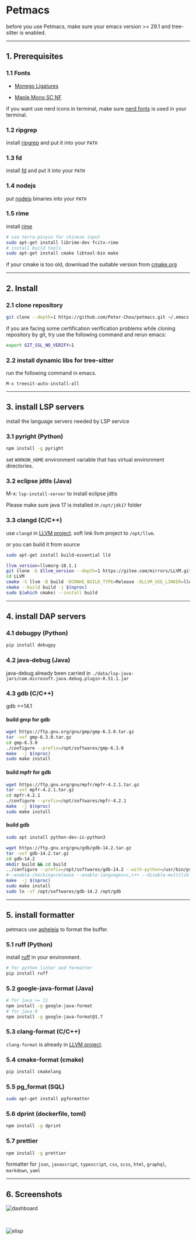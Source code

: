 # Petmacs

before you use Petmacs, make sure your emacs version >= 29.1 and tree-sitter is enabled.

---

## 1. Prerequisites

### 1.1 Fonts

- [Monego Ligatures](https://github.com/cseelus/monego)

- [Maple Mono SC NF](https://gitee.com/subframe7536/Maple/releases)

if you want use nerd icons in terminal, make sure [nerd fonts](https://github.com/ryanoasis/nerd-fonts) is used in your terminal.

### 1.2 ripgrep

install [ripgrep](https://github.com/BurntSushi/ripgrep) and put it into your `PATH`

### 1.3 fd

install [fd](https://github.com/sharkdp/fd) and put it into your `PATH`

### 1.4 nodejs

put [nodejs](https://nodejs.org) binaries into your `PATH`

### 1.5 rime

install [rime](https://github.com/rime/librime)

``` bash
# use terra-pinyin for chinese input
sudo apt-get install librime-dev fcitx-rime
# install build tools
sudo apt-get install cmake libtool-bin make
```

if your cmake is too old, download the suitable version from [cmake.org](https://cmake.org/download/)

---

## 2. Install

### 2.1 clone repository

```bash
git clone --depth=1 https://github.com/Peter-Chou/petmacs.git ~/.emacs.d
```

if you are facing some certification verification problems while cloning repository by git,
try use the following command and rerun emacs:

``` bash
export GIT_SSL_NO_VERIFY=1
```

### 2.2 install dynamic libs for tree-sitter

run the following command in emacs.

``` emacs-lisp
M-x treesit-auto-install-all
```

---

## 3. install LSP servers

install the language servers needed by LSP service

### 3.1 pyright (Python)

``` sh
npm install -g pyright
```

set `WORKON_HOME` environment variable that has virtual environment directories.


### 3.2 eclipse jdtls (Java)

M-x: `lsp-install-server` to install eclipse jdtls

Please make sure  java 17 is installed in `/opt/jdk17` folder

### 3.3 clangd (C/C++)

use `clangd` in [LLVM project](https://github.com/llvm/llvm-project). soft link llvm project to `/opt/llvm`.

or you can build it from source

``` bash
sudo apt-get install build-essential lld

llvm_version=llvmorg-18.1.1
git clone -b $llvm_version --depth=1 https://gitee.com/mirrors/LLVM.git
cd LLVM
cmake -S llvm -B build -DCMAKE_BUILD_TYPE=Release -DLLVM_USE_LINKER=lld -DLLVM_ENABLE_PROJECTS="clang;clang-tools-extra;lldb" -DCMAKE_INSTALL_PREFIX=/opt/llvm
cmake --build build -j $(nproc)
sudo $(which cmake) --install build
```

---

## 4. install DAP servers

### 4.1 debugpy (Python)

``` bash
pip install debugpy
```

### 4.2 java-debug (Java)

java-debug already been carried in `./data/lsp-java-jars/com.microsoft.java.debug.plugin-0.51.1.jar`

### 4.3 gdb (C/C++)

gdb >=14.1

#### build gmp for gdb

``` bash
wget https://ftp.gnu.org/gnu/gmp/gmp-6.3.0.tar.gz
tar -vxf gmp-6.3.0.tar.gz
cd gmp-6.3.0
./configure --prefix=/opt/softwares/gmp-6.3.0
make  -j $(nproc)
sudo make install
```

#### build mpfr for gdb

``` bash
wget https://ftp.gnu.org/gnu/mpfr/mpfr-4.2.1.tar.gz
tar -vxf mpfr-4.2.1.tar.gz
cd mpfr-4.2.1
./configure --prefix=/opt/softwares/mpfr-4.2.1
make  -j $(nproc)
sudo make install
```

#### build gdb

``` bash
sudo apt install python-dev-is-python3

wget https://ftp.gnu.org/gnu/gdb/gdb-14.2.tar.gz
tar -vxf gdb-14.2.tar.gz
cd gdb-14.2
mkdir build && cd build
../configure --prefix=/opt/softwares/gdb-14.2 --with-python=/usr/bin/python3  --with-gmp=/opt/softwares/gmp-6.3.0 --with-mpfr=/opt/softwares/mpfr-4.2.1
#--enable-checking=release --enable-languages=c,c++ --disable-multilib
make  -j $(nproc)
sudo make install
sudo ln -sf /opt/softwares/gdb-14.2 /opt/gdb
```

---

## 5. install formatter

petmacs use [apheleia](https://github.com/radian-software/apheleia) to format the buffer.

### 5.1 ruff (Python)

install [ruff](https://github.com/astral-sh/ruff) in your environment.

``` bash
# for python linter and formatter
pip install ruff
```

### 5.2 google-java-format (Java)

``` bash
# for java >= 11
npm install -g google-java-format
# for java 8
npm install -g google-java-format@1.7
```

### 5.3 clang-format (C/C++)

`clang-format` is already in [LLVM project](https://github.com/llvm/llvm-project).

### 5.4 cmake-format (cmake)

``` bash
pip install cmakelang
```

### 5.5 pg_format (SQL)

``` bash
sudo apt-get install pgformatter
```

### 5.6 dprint (dockerfile, toml)
``` bash
npm install -g dprint
```

### 5.7 prettier

``` bash
npm install -g prettier
```

formatter for `json`, `javascript`, `typescript`, `css`, `scss`, `html`, `graphql`, `markdown`, `yaml`

---

## 6. Screenshots

![dashboard](./data/pics/dashboard.png)

<br>

![elisp](./data/pics/elisp.png)
